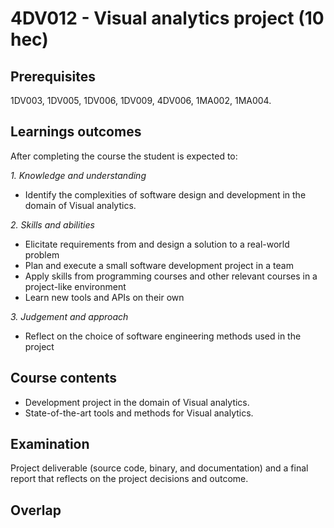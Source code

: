 # 4DV012 - Visual analytics project (10 hec)

## Prerequisites

1DV003, 1DV005, 1DV006, 1DV009, 4DV006, 1MA002, 1MA004.

## Learnings outcomes

After completing the course the student is expected to:

*1. Knowledge and understanding*

- Identify the complexities of software design and development in the domain of Visual analytics.

*2.	Skills and abilities*

- Elicitate requirements from and design a solution to a real-world problem
- Plan and execute a small software development project in a team
- Apply skills from programming courses and other relevant courses in a project-like environment
- Learn new tools and APIs on their own

*3.	Judgement and approach*

- Reflect on the choice of software engineering methods used in the project

## Course contents

- Development project in the domain of Visual analytics.
- State-of-the-art tools and methods for Visual analytics.

## Examination

Project deliverable (source code, binary, and documentation) and a final report that reflects on the project decisions and outcome.

## Overlap
